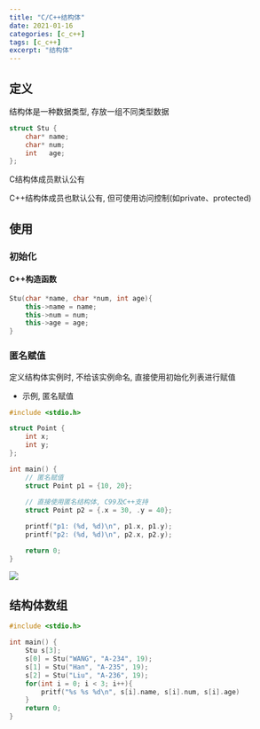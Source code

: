 ```yaml
---
title: "C/C++结构体"
date: 2021-01-16
categories: [c_c++]
tags: [c_c++]
excerpt: "结构体"
---
```


## 定义

结构体是一种数据类型, 存放一组不同类型数据

```c++
struct Stu {
    char* name;
    char* num;
    int   age;
};
```

C结构体成员默认公有

C++结构体成员也默认公有, 但可使用访问控制(如private、protected)

## 使用

### 初始化

#### C++构造函数

```c++
Stu(char *name, char *num, int age){
    this->name = name;
    this->num = num;
    this->age = age;
}
```

### 匿名赋值

定义结构体实例时, 不给该实例命名, 直接使用初始化列表进行赋值

- 示例, 匿名赋值

```c++
#include <stdio.h>

struct Point {
    int x;
    int y;
};

int main() {
    // 匿名赋值
    struct Point p1 = {10, 20};
    
    // 直接使用匿名结构体, C99及C++支持
    struct Point p2 = {.x = 30, .y = 40}; 

    printf("p1: (%d, %d)\n", p1.x, p1.y);
    printf("p2: (%d, %d)\n", p2.x, p2.y);

    return 0;
}
```

![](/assets/image/20241209_181830.jpg)

## 结构体数组

```c++
#include <stdio.h>

int main() {
    Stu s[3];
    s[0] = Stu("WANG", "A-234", 19);
    s[1] = Stu("Han", "A-235", 19);
    s[2] = Stu("Liu", "A-236", 19);
    for(int i = 0; i < 3; i++){
        pritf("%s %s %d\n", s[i].name, s[i].num, s[i].age)
    }
    return 0;
}
```